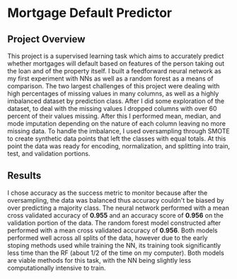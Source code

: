 # Mortgage Default Predictor

## Project Overview

This project is a supervised learning task which aims to accurately predict whether mortgages will default based on features of the person taking out the loan and of the property itself. I built a feedforward neural network as my first experiment with NNs as well as a random forest as a means of comparison. The two largest challenges of this project were dealing with high percentages of missing values in many columns, as well as a highly imbalanced dataset by prediction class. After I did some exploration of the dataset, to deal with the missing values I dropped columns with over 60 percent of their values missing. After this I performed mean, median, and mode imputation depending on the nature of each column leaving no more missing data. To handle the imbalance, I used oversampling through SMOTE to create synthetic data points that left the classes with equal totals. At this point the data was ready for encoding, normalization, and splitting into train, test, and validation portions. 

## Results

I chose accuracy as the success metric to monitor because after the oversampling, the data was balanced thus accuracy couldn't be biased by over predicting a majority class. The neural network performed with a mean cross validated accuracy of **0.955** and an accuracy score of **0.956** on the validation portion of the data. The random forest model constructed after performed with a mean cross validated accuracy of **0.956**. Both models performed well across all splits of the data, however due to the early stoping methods used while training the NN, its training took significantly less time than the RF (about 1/2 of the time on my computer). Both models are viable methods for this task, with the NN being slightly less computationally intensive to train. 
